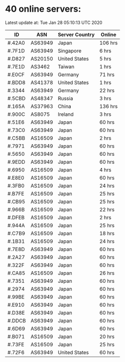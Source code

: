 # 40 online servers:

Latest update at: Tue Jan 28 05:10:13 UTC 2020

| ID | ASN | Server Country | Online |
| -- | --- | -------------- | ------ |
| #.42A0 | AS63949 | Japan | 106 hrs |
| #.7F1D | AS63949 | Singapore | 6 hrs |
| #.D827 | AS20150 | United States | 5 hrs |
| #.7E1D | AS3462 | Taiwan | 1 hrs |
| #.E0CF | AS63949 | Germany | 71 hrs |
| #.BDD8 | AS41378 | United States | 1 hrs |
| #.3344 | AS63949 | Germany | 22 hrs |
| #.5CBD | AS48347 | Russia | 3 hrs |
| #.165A | AS37963 | China | 136 hrs |
| #.900C | AS8075 | Ireland | 3 hrs |
| #.51E6 | AS63949 | Japan | 60 hrs |
| #.73C0 | AS63949 | Japan | 60 hrs |
| #.C5BB | AS16509 | Japan | 2 hrs |
| #.7971 | AS63949 | Japan | 60 hrs |
| #.5650 | AS63949 | Japan | 60 hrs |
| #.9EDD | AS63949 | Japan | 60 hrs |
| #.6950 | AS16509 | Japan | 4 hrs |
| #.E8E0 | AS16509 | Japan | 60 hrs |
| #.3FB0 | AS16509 | Japan | 24 hrs |
| #.B7FE | AS16509 | Japan | 25 hrs |
| #.CB95 | AS16509 | Japan | 25 hrs |
| #.966B | AS16509 | Japan | 22 hrs |
| #.DFEB | AS16509 | Japan | 2 hrs |
| #.944A | AS16509 | Japan | 25 hrs |
| #.C7B9 | AS16509 | Japan | 18 hrs |
| #.1B31 | AS16509 | Japan | 24 hrs |
| #.7E8D | AS63949 | Japan | 60 hrs |
| #.2A27 | AS63949 | Japan | 60 hrs |
| #.322F | AS63949 | Japan | 60 hrs |
| #.CA85 | AS16509 | Japan | 26 hrs |
| #.7351 | AS63949 | Japan | 60 hrs |
| #.2974 | AS63949 | Japan | 60 hrs |
| #.99BE | AS63949 | Japan | 60 hrs |
| #.E910 | AS63949 | Japan | 60 hrs |
| #.D38E | AS63949 | Japan | 60 hrs |
| #.DDCB | AS63949 | Japan | 60 hrs |
| #.6D69 | AS63949 | Japan | 60 hrs |
| #.B071 | AS16509 | Japan | 20 hrs |
| #.73FE | AS16509 | Japan | 25 hrs |
| #.72F6 | AS63949 | United States | 60 hrs |


